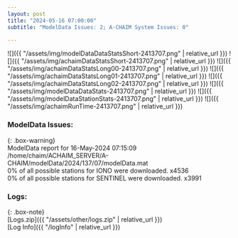 ```yaml
---
layout: post
title: "2024-05-16 07:00:00"
subtitle: "ModelData Issues: 2; A-CHAIM System Issues: 0"

---
```


![]({{ "/assets/img/modelDataDataStatsShort-2413707.png" | relative_url }})
![]({{ "/assets/img/achaimDataStatsShort-2413707.png" | relative_url }})
![]({{ "/assets/img/achaimDataStatsLong00-2413707.png" | relative_url }})
![]({{ "/assets/img/achaimDataStatsLong01-2413707.png" | relative_url }})
![]({{ "/assets/img/achaimDataStatsLong02-2413707.png" | relative_url }})
![]({{ "/assets/img/modelDataDataStats-2413707.png" | relative_url }})
![]({{ "/assets/img/modelDataStationStats-2413707.png" | relative_url }})
![]({{ "/assets/img/achaimRunTime-2413707.png" | relative_url }})


### ModelData Issues:  
  
{: .box-warning}  
 ModelData report for 16-May-2024 07:15:09   
 /home/chaim/ACHAIM_SERVER/A-CHAIM/modelData/2024/137/07/modelData.mat   
 0% of all possible stations for IONO were downloaded. x4536   
 0% of all possible stations for SENTINEL were downloaded. x3991   
  


### Logs:  
  
{: .box-note}  
[Logs.zip]({{ "/assets/other/logs.zip" | relative_url }})  
[Log Info]({{ "/logInfo" | relative_url }})  

